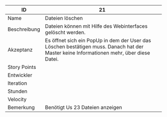 | ID         |21|
|-|-|
|Name        | Dateien löschen |
|Beschreibung| Dateien können mit Hilfe des Webinterfaces gelöscht werden. |
|Akzeptanz   |Es öffnet sich ein PopUp in dem der User das Löschen bestätigen muss. Danach hat der Master keine Informationen mehr, über diese Datei.|
|Story Points||
|Entwickler  ||
|Iteration   ||
|Stunden     ||
|Velocity    ||
|Bemerkung   |Benötigt Us 23 Dateien anzeigen|
